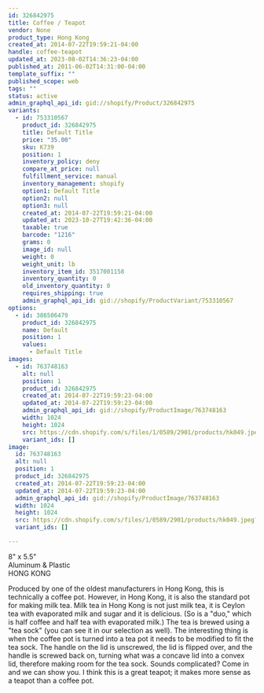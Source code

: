 ```yaml
---
id: 326842975
title: Coffee / Teapot
vendor: None
product_type: Hong Kong
created_at: 2014-07-22T19:59:21-04:00
handle: coffee-teapot
updated_at: 2023-08-02T14:36:23-04:00
published_at: 2011-06-02T14:31:00-04:00
template_suffix: ""
published_scope: web
tags: ""
status: active
admin_graphql_api_id: gid://shopify/Product/326842975
variants:
  - id: 753310567
    product_id: 326842975
    title: Default Title
    price: "35.00"
    sku: K739
    position: 1
    inventory_policy: deny
    compare_at_price: null
    fulfillment_service: manual
    inventory_management: shopify
    option1: Default Title
    option2: null
    option3: null
    created_at: 2014-07-22T19:59:21-04:00
    updated_at: 2023-10-27T19:42:36-04:00
    taxable: true
    barcode: "1216"
    grams: 0
    image_id: null
    weight: 0
    weight_unit: lb
    inventory_item_id: 3517001158
    inventory_quantity: 0
    old_inventory_quantity: 0
    requires_shipping: true
    admin_graphql_api_id: gid://shopify/ProductVariant/753310567
options:
  - id: 386506479
    product_id: 326842975
    name: Default
    position: 1
    values:
      - Default Title
images:
  - id: 763748163
    alt: null
    position: 1
    product_id: 326842975
    created_at: 2014-07-22T19:59:23-04:00
    updated_at: 2014-07-22T19:59:23-04:00
    admin_graphql_api_id: gid://shopify/ProductImage/763748163
    width: 1024
    height: 1024
    src: https://cdn.shopify.com/s/files/1/0589/2901/products/hk049.jpeg?v=1406073563
    variant_ids: []
image:
  id: 763748163
  alt: null
  position: 1
  product_id: 326842975
  created_at: 2014-07-22T19:59:23-04:00
  updated_at: 2014-07-22T19:59:23-04:00
  admin_graphql_api_id: gid://shopify/ProductImage/763748163
  width: 1024
  height: 1024
  src: https://cdn.shopify.com/s/files/1/0589/2901/products/hk049.jpeg?v=1406073563
  variant_ids: []

---
```


8" x 5.5"  
Aluminum & Plastic  
HONG KONG

Produced by one of the oldest manufacturers in Hong Kong, this is technically a coffee pot. However, in Hong Kong, it is also the standard pot for making milk tea. Milk tea in Hong Kong is not just milk tea, it is Ceylon tea with evaporated milk and sugar and it is delicious. (So is a "duo," which is half coffee and half tea with evaporated milk.) The tea is brewed using a "tea sock" (you can see it in our selection as well). The interesting thing is when the coffee pot is turned into a tea pot it needs to be modified to fit the tea sock. The handle on the lid is unscrewed, the lid is flipped over, and the handle is screwed back on, turning what was a concave lid into a convex lid, therefore making room for the tea sock. Sounds complicated? Come in and we can show you. I think this is a great teapot; it makes more sense as a teapot than a coffee pot.